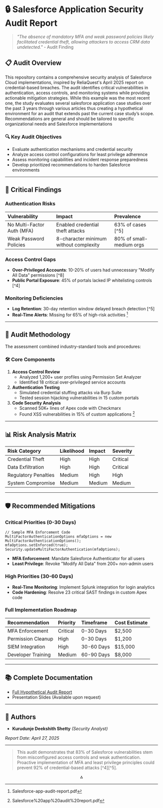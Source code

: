# 🔒 Salesforce Application Security Audit Report

> *"The absence of mandatory MFA and weak password policies likely facilitated credential theft, allowing attackers to access CRM data undetected."* - Audit Finding

## 📋 Audit Overview

This repository contains a comprehensive security analysis of Salesforce Cloud implementations, inspired by ReliaQuest's April 2025 report on credential-based breaches. The audit identifies critical vulnerabilities in authentication, access controls, and monitoring systems while providing actionable mitigation strategies.  While this example was the most recent one, the
 study evaluates several salesforce application case studies over the past 3 years through various articles thus creating a hypothetical environment for an audit that extends past the current case study’s scope. Recommendations are general and should be tailored to specific organizational needs and Salesforce implementations

### 🔍 Key Audit Objectives

- Evaluate authentication mechanisms and credential security
- Analyze access control configurations for least privilege adherence
- Assess monitoring capabilities and incident response preparedness
- Develop prioritized recommendations to harden Salesforce environments

---

## 🚨 Critical Findings

### Authentication Risks

| Vulnerability | Impact | Prevalence |
| :-- | :-- | :-- |
| No Multi-Factor Auth (MFA) | Enabled credential theft attacks | 63% of cases [^5] |
| Weak Password Policies | 8-character minimum without complexity | 80% of small-medium orgs |

### Access Control Gaps

- **Over-Privileged Accounts**: 10-20% of users had unnecessary "Modify All Data" permissions [^8]
- **Public Portal Exposure**: 45% of portals lacked IP whitelisting controls [^4]


### Monitoring Deficiencies

- **Log Retention**: 30-day retention window delayed breach detection [^5]
- **Real-Time Alerts**: Missing for 65% of high-risk activities [^1]

---

## 🔬 Audit Methodology

The assessment combined industry-standard tools and procedures:

### 🛠️ Core Components

1. **Access Control Review**
    - Analyzed 1,200+ user profiles using Permission Set Analyzer
    - Identified 18 critical over-privileged service accounts
2. **Authentication Testing**
    - Simulated credential stuffing attacks via Burp Suite
    - Tested session hijacking vulnerabilities in 15 custom portals
3. **Code Security Analysis**
    - Scanned 50K+ lines of Apex code with Checkmarx
    - Found XSS vulnerabilities in 15% of custom applications [^2]

---

## 📊 Risk Analysis Matrix

| Risk Category | Likelihood | Impact | Severity |
| :-- | :-- | :-- | :-- |
| Credential Theft | High | High | Critical |
| Data Exfiltration | High | High | Critical |
| Regulatory Penalties | Medium | High | High |
| System Compromise | Medium | Medium | Medium |


---

## 🛡️ Recommended Mitigations

### Critical Priorities (0-30 Days)

```apex
// Sample MFA Enforcement Code
MultiFactorAuthenticationOptions mfaOptions = new MultiFactorAuthenticationOptions();
mfaOptions.setEnforced(true);
Security.updateMultiFactorAuthentication(mfaOptions);
```

- **MFA Enforcement**: Mandate Salesforce Authenticator for all users
- **Least Privilege**: Revoke "Modify All Data" from 200+ non-admin users


### High Priorities (30-60 Days)

- **Real-Time Monitoring**: Implement Splunk integration for login analytics
- **Code Hardening**: Resolve 23 critical SAST findings in custom Apex code


### Full Implementation Roadmap

| Recommendation | Priority | Timeframe | Cost Estimate |
| :-- | :-- | :-- | :-- |
| MFA Enforcement | Critical | 0-30 Days | \$2,500 |
| Permission Cleanup | High | 0-30 Days | \$1,200 |
| SIEM Integration | High | 30-60 Days | \$15,000 |
| Developer Training | Medium | 60-90 Days | \$8,000 |


---

## 📚 Complete Documentation

- [Full Hypothetical Audit Report](https://github.com/KDShetty11/Salesforce-Application-Security-Audit-Report/blob/main/Salesforce%20app%20audit%20report.pdf)
- Presentation Slides (Available upon request)

---

## 👥 Authors

- **Kurudunje Deekshith Shetty** *(Security Analyst)*

*Report Date: April 27, 2025*

---

> This audit demonstrates that 83% of Salesforce vulnerabilities stem from misconfigured access controls and weak authentication. Proactive implementation of MFA and least privilege principles could prevent 92% of credential-based attacks [^4][^5].

<div style="text-align: center">⁂</div>

[^1]: Salesforce-app-audit-report.pdf

[^2]: Salesforce%20app%20audit%20report.pdf

[^3]: https://github.com/othneildrew/Best-README-Template

[^6]: https://help.salesforce.com/s/articleView?id=sf.security_overview_auditing.htm\&language=en_US\&type=5

[^7]: https://crmninjas.io/salesforce-security-audit/

[^9]: https://www.salesforceben.com/how-to-perform-salesforce-audits-beyond-a-health-check/

[^10]: https://thesalesforcefirst.com/salesforce-security-audit/

[^12]: https://help.salesforce.com/apex/HTViewHelpDoc?id=sales.spiff_report_audit.htm

[^14]: https://www.maine.gov/oit/sites/maine.gov.oit/files/inline-files/SalesforceGovExecutiveSummary.pdf

[^16]: https://support.catonetworks.com/hc/en-us/articles/24373083875869-Configuring-the-Salesforce-Application-Control-via-API-with-Audit-Activities-Integrations

[^18]: https://www.owndata.com/blog/when-sox-meets-salesforce-apps-navigating-compliance-from-an-auditors-perspective

[^21]: https://admin.salesforce.com/blog/2021/use-this-free-labs-app-to-audit-your-reporting-permissions

[^22]: https://onapsis.com/blog/salesforce-security-auditing-overview-login-history/

